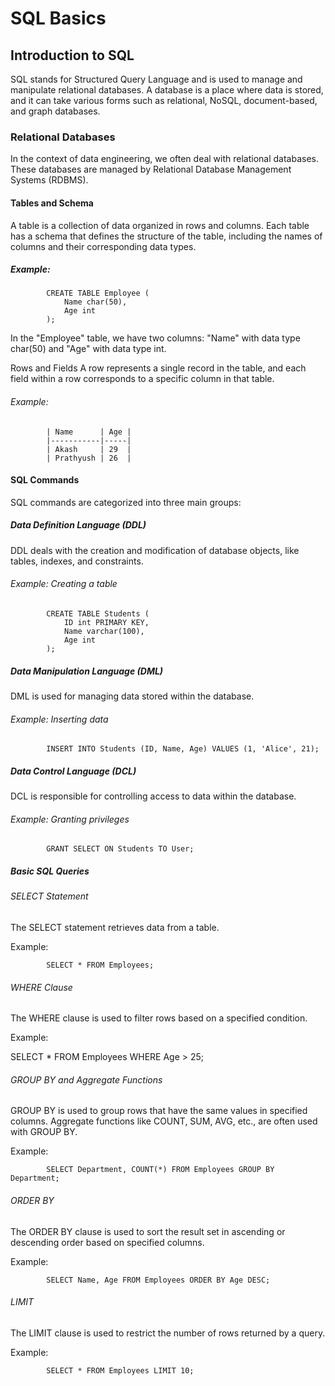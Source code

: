 # SQL Basics

## Introduction to SQL

SQL stands for Structured Query Language and is used to manage and manipulate relational databases. A database is a place where data is stored, and it can take various forms such as relational, NoSQL, document-based, and graph databases.

### Relational Databases

In the context of data engineering, we often deal with relational databases. These databases are managed by Relational Database Management Systems (RDBMS).

#### Tables and Schema

A table is a collection of data organized in rows and columns. Each table has a schema that defines the structure of the table, including the names of columns and their corresponding data types.

##### Example:

            CREATE TABLE Employee (
                Name char(50),
                Age int
            );

In the "Employee" table, we have two columns: "Name" with data type char(50) and "Age" with data type int.

Rows and Fields
A row represents a single record in the table, and each field within a row corresponds to a specific column in that table.

###### Example:

            | Name      | Age |
            |-----------|-----|
            | Akash     | 29  |
            | Prathyush | 26  |

#### SQL Commands
SQL commands are categorized into three main groups:

##### Data Definition Language (DDL)
DDL deals with the creation and modification of database objects, like tables, indexes, and constraints.

###### Example: Creating a table

            CREATE TABLE Students (
                ID int PRIMARY KEY,
                Name varchar(100),
                Age int
            );

##### Data Manipulation Language (DML)
DML is used for managing data stored within the database.

###### Example: Inserting data

            INSERT INTO Students (ID, Name, Age) VALUES (1, 'Alice', 21);

##### Data Control Language (DCL)
DCL is responsible for controlling access to data within the database.

###### Example: Granting privileges

            GRANT SELECT ON Students TO User;

##### Basic SQL Queries
###### SELECT Statement
The SELECT statement retrieves data from a table.

Example:

            SELECT * FROM Employees;
###### WHERE Clause
The WHERE clause is used to filter rows based on a specified condition.

Example:

SELECT * FROM Employees WHERE Age > 25;

###### GROUP BY and Aggregate Functions
GROUP BY is used to group rows that have the same values in specified columns. Aggregate functions like COUNT, SUM, AVG, etc., are often used with GROUP BY.

Example:

            SELECT Department, COUNT(*) FROM Employees GROUP BY Department;

###### ORDER BY
The ORDER BY clause is used to sort the result set in ascending or descending order based on specified columns.

Example:

            SELECT Name, Age FROM Employees ORDER BY Age DESC;

###### LIMIT
The LIMIT clause is used to restrict the number of rows returned by a query.

Example:

            SELECT * FROM Employees LIMIT 10;